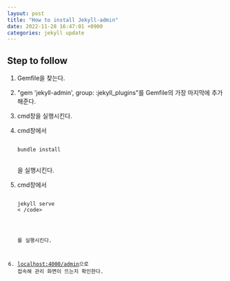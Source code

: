 ```yaml
---
layout: post
title: "How to install Jekyll-admin"
date: 2022-11-28 16:47:01 +0900
categories: jekyll update
---
```


## Step to follow

1. Gemfile을 찾는다.
2. "gem 'jekyll-admin', group: :jekyll_plugins"를 Gemfile의 가장 마지막에 추가해준다.
3. cmd창을 실행시킨다.
4. cmd창에서

   <pre>
   <code>
   bundle install
   </code>
   </pre>
   
   을 실행시킨다.
5. cmd창에서
   
   <pre>
   <code>
   jekyll serve
   < /code>
   </pre>
   
   를 실행시킨다.
6. <localhost:4000/admin>으로 접속해 관리 화면이 뜨는지 확인한다.
